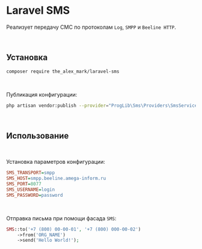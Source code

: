 # Laravel SMS

Реализует передачу СМС по протоколам `Log`, `SMPP` и `Beeline HTTP`.

<br>

## Установка

```bash
composer require the_alex_mark/laravel-sms
```

<br>

Публикация конфигурации:
```bash
php artisan vendor:publish --provider="ProgLib\Sms\Providers\SmsServiceProvider"
```

<br>

## Использование

<br>

Установка параметров конфигурации:
```ini
SMS_TRANSPORT=smpp
SMS_HOST=smpp.beeline.amega-inform.ru
SMS_PORT=8077
SMS_USERNAME=login
SMS_PASSWORD=password
```

<br>

Отправка письма при помощи фасада `SMS`:
```php
SMS::to('+7 (800) 00-00-01', '+7 (800) 000-00-02')
    ->from('ORG_NAME')
    ->send('Hello World!');
```